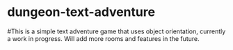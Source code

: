 # dungeon-text-adventure

#This is a simple text adventure game that uses object orientation, currently a work in progress. Will add more rooms and features in the future.